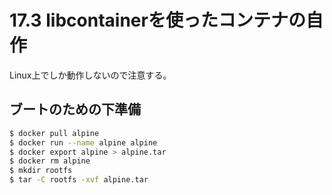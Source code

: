 # 17.3 libcontainerを使ったコンテナの自作
Linux上でしか動作しないので注意する。

## ブートのための下準備
```bash
$ docker pull alpine
$ docker run --name alpine alpine
$ docker export alpine > alpine.tar
$ docker rm alpine
$ mkdir rootfs
$ tar -C rootfs -xvf alpine.tar
```
